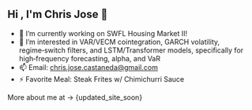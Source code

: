 ## Hi , I'm Chris Jose 👋


- 🔭 I’m currently working on SWFL Housing Market II!
- 🌱 I’m interested in VAR/VECM cointegration, GARCH volatility, regime‑switch filters, and LSTM/Transformer models, specifically for high‑frequency forecasting, alpha, and VaR
- 📫 Email: chris.jose.castaneda@gmail.com 
- ⚡ Favorite Meal: Steak Frites w/ Chimichurri Sauce

More about me at -> {updated_site_soon}



